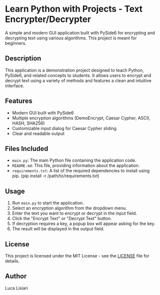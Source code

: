 # Learn Python with Projects - Text Encrypter/Decrypter

A simple and modern GUI application built with PySide6 for encrypting and decrypting text using various algorithms. This project is meant for beginners.


## Description

This application is a demonstration project designed to teach Python, PySide6, and related concepts to students. It allows users to encrypt and decrypt text using a variety of methods and features a clean and intuitive interface.

## Features

*   Modern GUI built with PySide6
*   Multiple encryption algorithms (DemoEncrypt, Caesar Cypher, ASCII, HASH, SHA256)
*   Customizable input dialog for Caesar Cypher sliding
*   Clear and readable output

## Files Included

*   `main.py`: The main Python file containing the application code.
*   `README.md`: This file, providing information about the application.
*   `requirements.txt`: A list of the required dependencies to install using pip.
     (pip install -r /path/to/requirements.txt)

## Usage

1.  Run `main.py` to start the application.
2.  Select an encryption algorithm from the dropdown menu.
3.  Enter the text you want to encrypt or decrypt in the input field.
4.  Click the "Encrypt Text" or "Decrypt Text" button.
5.  If decryption requires a key, a popup box will appear asking for the key.
6.  The result will be displayed in the output field.

## License

This project is licensed under the MIT License - see the [LICENSE](LICENSE) file for details.

## Author

Luca Lisiari
